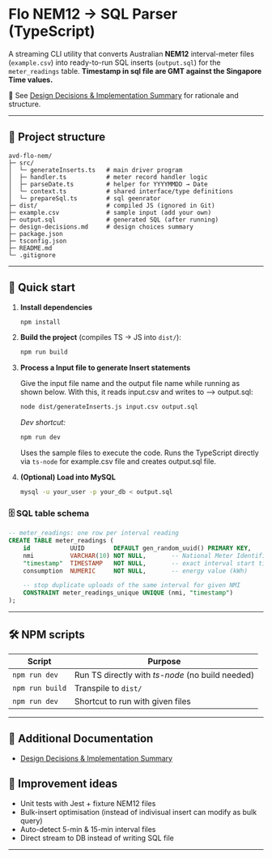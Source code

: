 # Flo NEM12 → SQL Parser (TypeScript)

A streaming CLI utility that converts Australian **NEM12** interval-meter files (`example.csv`) into ready-to-run SQL inserts (`output.sql`) for the `meter_readings` table. 
**Timestamp in sql file are GMT against the Singapore Time values.**

📘 See [Design Decisions & Implementation Summary](./design-decisions.md) for rationale and structure.

---

## 📁 Project structure

```
avd-flo-nem/
├─ src/
│  └─ generateInserts.ts   # main driver program
│  ├─ handler.ts           # meter record handler logic
│  ├─ parseDate.ts         # helper for YYYYMMDD → Date
│  └─ context.ts           # shared interface/type definitions
│  └─ prepareSql.ts        # sql geenrator
├─ dist/                   # compiled JS (ignored in Git)
├─ example.csv             # sample input (add your own)
├─ output.sql              # generated SQL (after running)
├─ design-decisions.md     # design choices summary
├─ package.json
├─ tsconfig.json
├─ README.md
└─ .gitignore
```

---

## 🚀 Quick start

1. **Install dependencies**

   ```bash
   npm install 
   ```

2. **Build the project** (compiles TS → JS into `dist/`):

   ```bash
   npm run build
   ```

3. **Process a Input file to generate Insert statements**
	
	Give the input file name and the output file name while running as shown below.
	With this, it reads input.csv and writes to ⟶ output.sql:

   ```bash
   node dist/generateInserts.js input.csv output.sql
   ```

   *Dev shortcut:*  
   ```bash
   npm run dev
   ```
   Uses the sample files to execute the code.
   Runs the TypeScript directly via `ts-node` for example.csv file and creates output.sql file.


4. **(Optional) Load into MySQL**

   ```bash
   mysql -u your_user -p your_db < output.sql

   ```

### 🗄️ SQL table schema

```sql
-- meter_readings: one row per interval reading
CREATE TABLE meter_readings (
    id           UUID        DEFAULT gen_random_uuid() PRIMARY KEY,
    nmi          VARCHAR(10) NOT NULL,       -- National Meter Identifier
    "timestamp"  TIMESTAMP   NOT NULL,       -- exact interval start time
    consumption  NUMERIC     NOT NULL,       -- energy value (kWh)

    -- stop duplicate uploads of the same interval for given NMI
    CONSTRAINT meter_readings_unique UNIQUE (nmi, "timestamp")
);
```   

---

## 🛠️ NPM scripts

| Script            | Purpose                                           |
|-------------------|---------------------------------------------------|
| `npm run dev`     | Run TS directly with _ts-node_ (no build needed)  |
| `npm run build`   | Transpile to `dist/`                              |
| `npm run dev`     | Shortcut to run with given files                  |

---

## 📘 Additional Documentation

- [Design Decisions & Implementation Summary](./design-decisions.md)

## 📌 Improvement ideas

* Unit tests with Jest + fixture NEM12 files  
* Bulk-insert optimisation (instead of indivisual insert can modify as bulk query)
* Auto-detect 5-min & 15-min interval files  
* Direct stream to DB instead of writing SQL file

---
